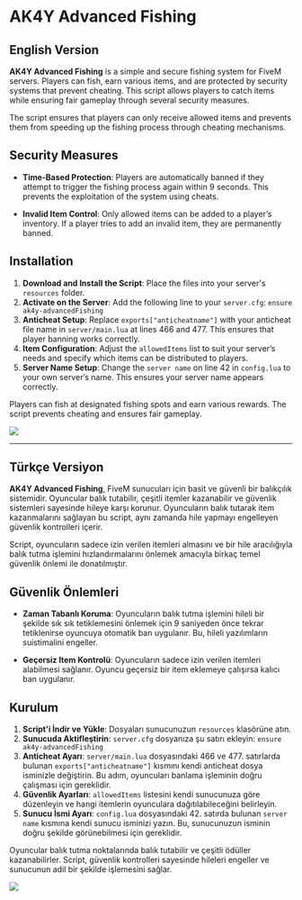 # AK4Y Advanced Fishing

## English Version

**AK4Y Advanced Fishing** is a simple and secure fishing system for FiveM servers. Players can fish, earn various items, and are protected by security systems that prevent cheating. This script allows players to catch items while ensuring fair gameplay through several security measures.

The script ensures that players can only receive allowed items and prevents them from speeding up the fishing process through cheating mechanisms.

## Security Measures

- **Time-Based Protection**: Players are automatically banned if they attempt to trigger the fishing process again within 9 seconds. This prevents the exploitation of the system using cheats.
  
- **Invalid Item Control**: Only allowed items can be added to a player’s inventory. If a player tries to add an invalid item, they are permanently banned.

## Installation

1. **Download and Install the Script**: Place the files into your server's `resources` folder.
2. **Activate on the Server**: Add the following line to your `server.cfg`: `ensure ak4y-advancedFishing`
3. **Anticheat Setup**: Replace `exports["anticheatname"]` with your anticheat file name in `server/main.lua` at lines 466 and 477. This ensures that player banning works correctly.
4. **Item Configuration**: Adjust the `allowedItems` list to suit your server’s needs and specify which items can be distributed to players.
5. **Server Name Setup**: Change the `server name` on line 42 in `config.lua` to your own server’s name. This ensures your server name appears correctly.

Players can fish at designated fishing spots and earn various rewards. The script prevents cheating and ensures fair gameplay.

![](https://i.imgur.com/LD3JlBA.png)

---

## Türkçe Versiyon

**AK4Y Advanced Fishing**, FiveM sunucuları için basit ve güvenli bir balıkçılık sistemidir. Oyuncular balık tutabilir, çeşitli itemler kazanabilir ve güvenlik sistemleri sayesinde hileye karşı korunur. Oyuncuların balık tutarak item kazanmalarını sağlayan bu script, aynı zamanda hile yapmayı engelleyen güvenlik kontrolleri içerir.

Script, oyuncuların sadece izin verilen itemleri almasını ve bir hile aracılığıyla balık tutma işlemini hızlandırmalarını önlemek amacıyla birkaç temel güvenlik önlemi ile donatılmıştır.

## Güvenlik Önlemleri

- **Zaman Tabanlı Koruma**: Oyuncuların balık tutma işlemini hileli bir şekilde sık sık tetiklemesini önlemek için 9 saniyeden önce tekrar tetiklenirse oyuncuya otomatik ban uygulanır. Bu, hileli yazılımların suistimalini engeller.
  
- **Geçersiz Item Kontrolü**: Oyuncuların sadece izin verilen itemleri alabilmesi sağlanır. Oyuncu geçersiz bir item eklemeye çalışırsa kalıcı ban uygulanır.

## Kurulum

1. **Script'i İndir ve Yükle**: Dosyaları sunucunuzun `resources` klasörüne atın.
2. **Sunucuda Aktifleştirin**: `server.cfg` dosyanıza şu satırı ekleyin: `ensure ak4y-advancedFishing`
3. **Anticheat Ayarı**: `server/main.lua` dosyasındaki 466 ve 477. satırlarda bulunan `exports["anticheatname"]` kısmını kendi anticheat dosya isminizle değiştirin. Bu adım, oyuncuları banlama işleminin doğru çalışması için gereklidir.
4. **Güvenlik Ayarları**: `allowedItems` listesini kendi sunucunuza göre düzenleyin ve hangi itemlerin oyunculara dağıtılabileceğini belirleyin.
5. **Sunucu İsmi Ayarı**: `config.lua` dosyasındaki 42. satırda bulunan `server name` kısmına kendi sunucu isminizi yazın. Bu, sunucunuzun isminin doğru şekilde görünebilmesi için gereklidir.

Oyuncular balık tutma noktalarında balık tutabilir ve çeşitli ödüller kazanabilirler. Script, güvenlik kontrolleri sayesinde hileleri engeller ve sunucunun adil bir şekilde işlemesini sağlar.

![](https://i.imgur.com/LD3JlBA.png)

